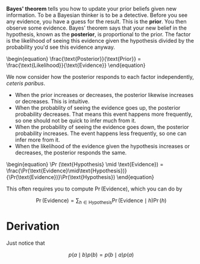 **Bayes' theorem** tells you how to update your prior beliefs given new information. To be a Bayesian thinker is to be a detective. Before you see any evidence, you have a guess for the result. This is the **prior**. You then observe some evidence. Bayes' theorem says that your new belief in the hypothesis, known as the **posterior**, is proportional to the prior. The factor is the likelihood of seeing this evidence given the hypothesis divided by the probability you'd see this evidence anyway.

\begin{equation}
\frac{\text{Posterior}}{\text{Prior}} = \frac{\text{Likelihood}}{\text{Evidence}}
\end{equation}

We now consider how the posterior responds to each factor independently, _ceteris paribus_.

* When the prior increases or decreases, the posterior likewise increases or decreases. This is intuitive.
* When the probablity of seeing the evidence goes up, the posterior probability decreases. That means this event happens more frequently, so one should not be quick to infer much from it.
* When the probability of seeing the evidence goes down, the posterior probability increases. The event happens less frequently, so one can infer more from it.
* When the likelihood of the evidence given the hypothesis increases or decreases, the posterior responds the same. 


\begin{equation}
\Pr (\text{Hypothesis} \mid \text{Evidence}) = \frac{\Pr(\text{Evidence}\mid\text{Hypothesis})}{\Pr(\text{Evidence})}\Pr(\text{Hypothesis})
\end{equation}

This often requires you to compute $\Pr(\text{Evidence})$, which you can do by

$$
\Pr(\text{Evidence}) = \sum_{h \in \text{Hypothesis}} \Pr(\text{Evidence}\mid h) \Pr(h)
$$

# Derivation

Just notice that

$$
p(a \mid b)p(b) = p(b \mid a)p(a)
$$